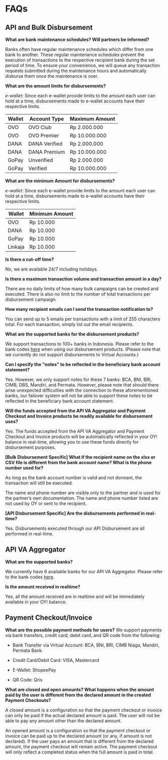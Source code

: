 # FAQs

## API and Bulk Disbursement

**What are bank maintenance schedules? Will partners be informed?**

Banks often have regular maintenance schedules which differ from one bank to another. These regular maintenance schedules prevent the execution of transactions to the respective recipient bank during the set period of time. To ensure your convenience, we will queue any transaction requests submitted during the maintenance hours and automatically disburse them once the maintenance is over.

**What are the amount limits for disbursements?**

_e-wallet:_ Since each e-wallet provide limits to the amount each user can hold at a time, disbursements made to e-wallet accounts have their respective limits. 

Wallet | Account Type | Maximum Amount
------ | ------------ | --------------
OVO | OVO Club | Rp 2.000.000
OVO | OVO Premier | Rp 10.000.000
DANA | DANA Verified | Rp 2.000.000
DANA | DANA Premium | Rp 10.000.000
GoPay | Unverified | Rp 2.000.000
GoPay | Verified | Rp 10.000.000

**What are the minimum Amount for disbursements?**

_e-wallet:_ Since each e-wallet provide limits to the amount each user can hold at a time, disbursements made to e-wallet accounts have their respective limits. 

Wallet | Minimum Amount
------ | -------------
OVO | Rp 10.000
DANA | Rp 10.000
GoPay | Rp 10.000
Linkaja | Rp 10.000

**Is there a cut-off time?**

No, we are available 24/7 including holidays. 

**Is there a maximum transaction volume and transaction amount in a day?**

There are no daily limits of how many bulk campaigns can be created and executed. There is also no limit to the number of total transactions per disbursement campaign. 

**How many recipient emails can I send the transaction notification to?**

You can send up to 5 emails per transactions with a limit of 255 characters total. For each transaction, simply list out the email recipients. 

**What are the supported banks for the disbursement products?**

We support transactions to 100+ banks in Indonesia. Please refer to the bank codes [here](https://api-docs.oyindonesia.com/#disbursement-bank-codes) when using our disbursement products. (Please note that we currently do not support disbursements to Virtual Accounts.)

**Can I specify the "notes" to be reflected in the beneficiary bank account statement?** 

Yes. However, we only support notes for these 7 banks: BCA, BNI, BRI, CIMB, DBS, Mandiri, and Permata. However, please note that should there arise unexpected difficulties with the connection to these aforementioned banks, our failover system will not be able to support these notes to be reflected in the beneficiary bank account statement. 

**Will the funds accepted from the API VA Aggregator and Payment Checkout and Invoice products be readily available for disbursement uses?** 

Yes. The funds accepted from the API VA Aggregator and Payment Checkout and Invoice products will be automatically reflected in your OY! balance in real-time, allowing you to use these funds directly for disbursement purposes. 

**[Bulk Disbursement Specific] What if the recipient name on the xlsx or CSV file is different from the bank account name? What is the phone number used for?**

As long as the bank account number is valid and not dormant, the transaction will still be executed. 

The name and phone number are visible only to the partner and is used for the partner’s own documentation. The name and phone number listed are not used by OY or sent to the recipient. 

**[API Disbursement Specific] Are the disbursements performed in real-time?**

Yes. Disbursements executed through our API Disbursement are all performed in real-time. 

## API VA Aggregator 

**What are the supported banks?** 

We currently have 6 available banks for our API VA Aggregator. Please refer to the bank codes [here](https://api-docs.oyindonesia.com/#va-aggregator-bank-code).

**Is the amount received in realtime?** 

Yes, all the amount received are in realtime and will be immediately available in your OY! balance.

## Payment Checkout/Invoice

**What are the possible payment methods for users?** 
We support payments via bank transfers, credit card, debit card, and QR code from the following: 

* Bank Transfer via Virtual Account: BCA, BNI, BRI, CIMB Niaga, Mandiri, Permata Bank.

* Credit Card/Debit Card: VISA, Mastercard 

* E-Wallet: ShopeePay

* QR Code: Qris

**What are closed and open amounts? What happens when the amount paid by the user is different from the declared amount in the created Payment Checkouts?** 

A closed amount is a configuration so that the payment checkout or invoice can only be paid if the actual declared amount is paid. The user will not be able to pay any amount other than the declared amount.

An opened amount is a configuration so that the payment checkout or invoice can be paid up to the declared amount (or any, if amount is not declared). If the user pays an amount that is different from the declared amount, the payment checkout will remain active. The payment checkout will only reflect a completed status when the full amount is paid in total. 